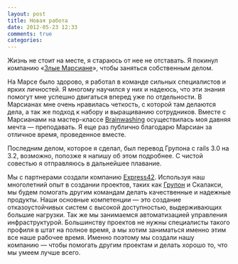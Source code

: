 ```yaml
---
layout: post
title: Новая работа
date: 2012-05-23 12:33
comments: true
categories: 
---
```


Жизнь не стоит на месте, я стараюсь от нее не отставать. Я покинул компанию «[Злые Марсиане](http://evilmartians.ru/)»,
чтобы заняться собственным делом.

<!-- more -->

На Марсе было здорово, я работал в команде сильных специалистов и ярких личностей. Я многому научился у них и надеюсь,
что эти знания помогут мне успешно двигаться вперед уже по отдельности. В Марсианах мне очень нравилась четкость, с
которой там делаются дела, а так же подход к набору и выращиванию сотрудников. Вместе с Марсианами на мастер-классе
[Brainwashing](http://brainwashing.pro/rails) осуществилась моя давняя мечта — преподавать. Я еще раз публично благодарю
Марсиан за отличное время, проведенное вместе.

Последним делом, которое я сделал, был перевод Групона с rails 3.0 на 3.2, возможно, попозже я напишу об этом подробнее.
С чистой совестью я отправляюсь в дальнейшее плавание.

Мы с партнерами создали компанию [Express42](http://express42.com/). Используя наш многолетний опыт в создании
проектов, таких как [Групон](http://groupon.ru) и Скалакси, мы будем помогать другим командам делать качественные
и надежные продукты. Наши основные компетенции — это создание отказоустойчивых систем с высокой доступностью,
выдерживающих большие нагрузки. Так же мы занимаемся автоматизацией управления инфраструктурой. Большинству проектов не
нужны специалисты такого профиля в штат на полное время, а мы хотим заниматься именно этим все наше рабочее
время. Именно поэтому мы создали нашу компанию — чтобы помогать другим проектам и делать хорошо то, что мы умеем лучше
всего.
